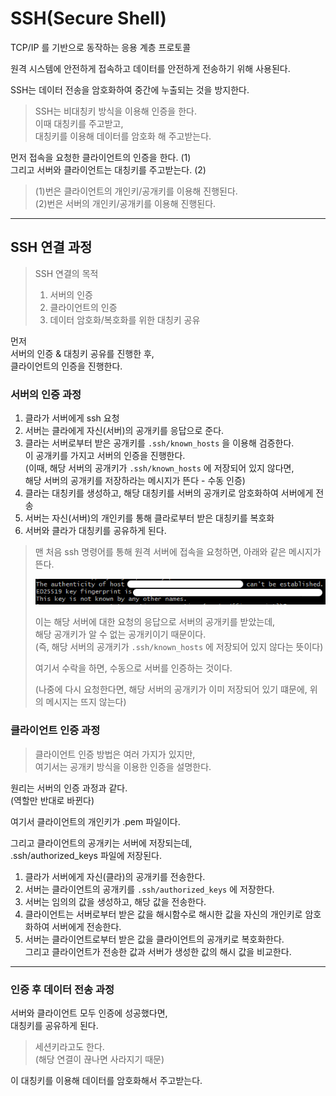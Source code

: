 # SSH(Secure Shell)

TCP/IP 를 기반으로 동작하는 응용 계층 프로토콜

원격 시스템에 안전하게 접속하고 데이터를 안전하게 전송하기 위해 사용된다.

SSH는 데이터 전송을 암호화하여 중간에 누출되는 것을 방지한다.

> SSH는 비대칭키 방식을 이용해 인증을 한다.  
> 이때 대칭키를 주고받고,  
> 대칭키를 이용해 데이터를 암호화 해 주고받는다.

먼저 접속을 요청한 클라이언트의 인증을 한다. (1)  
그리고 서버와 클라이언트는 대칭키를 주고받는다. (2)

> (1)번은 클라이언트의 개인키/공개키를 이용해 진행된다.  
> (2)번은 서버의 개인키/공개키를 이용해 진행된다.

---

## SSH 연결 과정

> SSH 연결의 목적
> 1. 서버의 인증
> 2. 클라이언트의 인증
> 3. 데이터 암호화/복호화를 위한 대칭키 공유

먼저  
서버의 인증 & 대칭키 공유를 진행한 후,  
클라이언트의 인증을 진행한다.

### 서버의 인증 과정

1. 클라가 서버에게 ssh 요청
2. 서버는 클라에게 자신(서버)의 공개키를 응답으로 준다.
3. 클라는 서버로부터 받은 공개키를 `.ssh/known_hosts` 을 이용해 검증한다.  
   이 공개키를 가지고 서버의 인증을 진행한다.  
   (이때, 해당 서버의 공개키가 `.ssh/known_hosts` 에 저장되어 있지 않다면,  
   해당 서버의 공개키를 저장하라는 메시지가 뜬다 - 수동 인증)
4. 클라는 대칭키를 생성하고, 해당 대칭키를 서버의 공개키로 암호화하여 서버에게 전송
5. 서버는 자신(서버)의 개인키를 통해 클라로부터 받은 대칭키를 복호화
6. 서버와 클라가 대칭키를 공유하게 된다.

> 맨 처음 ssh 명령어를 통해 원격 서버에 접속을 요청하면, 아래와 같은 메시지가 뜬다.
>
> <img src="../../../img/ssh_1.png" width="500">
>
> 이는 해당 서버에 대한 요청의 응답으로 서버의 공개키를 받았는데,  
> 해당 공개키가 알 수 없는 공개키이기 때문이다.  
> (즉, 해당 서버의 공개키가 `.ssh/known_hosts` 에 저장되어 있지 않다는 뜻이다)
> 
> 여기서 수락을 하면, 수동으로 서버를 인증하는 것이다.
>
> (나중에 다시 요청한다면, 해당 서버의 공개키가 이미 저장되어 있기 떄문에, 위의 메시지는 뜨지 않는다)

### 클라이언트 인증 과정

> 클라이언트 인증 방법은 여러 가지가 있지만,  
> 여기서는 공개키 방식을 이용한 인증을 설명한다.

원리는 서버의 인증 과정과 같다.  
(역할만 반대로 바뀐다)

여기서 클라이언트의 개인키가 .pem 파일이다.

그리고 클라이언트의 공개키는 서버에 저장되는데,  
.ssh/authorized_keys 파일에 저장된다.

1. 클라가 서버에게 자신(클라)의 공개키를 전송한다.
2. 서버는 클라이언트의 공개키를 `.ssh/authorized_keys` 에 저장한다.
3. 서버는 임의의 값을 생성하고, 해당 값을 전송한다.
4. 클라이언트는 서버로부터 받은 값을 해시함수로 해시한 값을 자신의 개인키로 암호화하여 서버에게 전송한다.
5. 서버는 클라이언트로부터 받은 값을 클라이언트의 공개키로 복호화한다.  
   그리고 클라이언트가 전송한 값과 서버가 생성한 값의 해시 값을 비교한다.

---

### 인증 후 데이터 전송 과정

서버와 클라이언트 모두 인증에 성공했다면,  
대칭키를 공유하게 된다.

> 세션키라고도 한다.  
> (해당 연결이 끊나면 사라지기 때문)

이 대칭키를 이용해 데이터를 암호화해서 주고받는다.